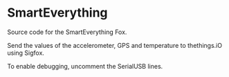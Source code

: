 # SmartEverything

Source code for the SmartEverything Fox. 

Send the values of the accelerometer, GPS and temperature to thethings.iO using Sigfox.

To enable debugging, uncomment the SerialUSB lines.
